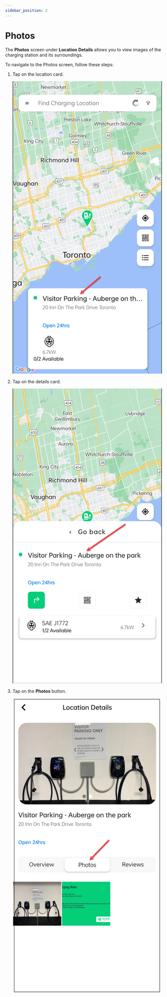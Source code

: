 ```yaml
---
sidebar_position: 2
---
```

# Photos

The **Photos** screen under **Location Details** allows you to view images of the charging station and its surroundings.

To navigate to the Photos screen, follow these steps:
1. Tap on the location card.

	![Overview](img/1.jpg)


2. Tap on the details card.

	![Overview](img/2.jpg)


3. Tap on the **Photos** button.

	![Overview](img/4.jpg)

